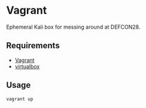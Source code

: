 # Vagrant

Ephemeral Kali box for messing around at DEFCON28.

## Requirements

- [Vagrant](https://vagrantup.com)
- [virtualbox](https://virtualbox.org)

## Usage

```sh
vagrant up
```
